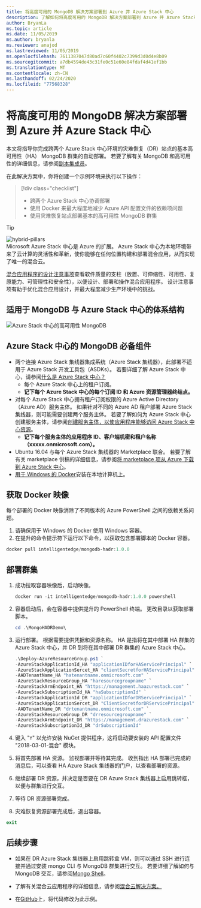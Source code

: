 ```yaml
---
title: 将高度可用的 MongoDB 解决方案部署到 Azure 并 Azure Stack 中心
description: 了解如何将高度可用的 MongoDB 解决方案部署到 Azure 并 Azure Stack 中心
author: BryanLa
ms.topic: article
ms.date: 11/05/2019
ms.author: bryanla
ms.reviewer: anajod
ms.lastreviewed: 11/05/2019
ms.openlocfilehash: 7611387047d80ad7c60f4402c7399d3d0d4e8b09
ms.sourcegitcommit: a7db4594de43c31fe0c51e60e84fdaf4d41ef1bb
ms.translationtype: MT
ms.contentlocale: zh-CN
ms.lasthandoff: 02/24/2020
ms.locfileid: "77568328"
---
```

# <a name="deploy-a-highly-available-mongodb-solution-to-azure-and-azure-stack-hub"></a>将高度可用的 MongoDB 解决方案部署到 Azure 并 Azure Stack 中心

本文将指导你完成跨两个 Azure Stack 中心环境的灾难恢复（DR）站点的基本高可用性（HA） MongoDB 群集的自动部署。 若要了解有关 MongoDB 和高可用性的详细信息，请参阅[副本集成员](https://docs.mongodb.com/manual/core/replica-set-members/)。

在此解决方案中，你将创建一个示例环境来执行以下操作：

> [!div class="checklist"]
> - 跨两个 Azure Stack 中心协调部署
> - 使用 Docker 来最大程度地减少 Azure API 配置文件的依赖项问题
> - 使用灾难恢复站点部署基本的高可用性 MongoDB 群集


> [!Tip]  
> ![hybrid-pillars](./media/solution-deployment-guide-cross-cloud-scaling/hybrid-pillars.png)  
> Microsoft Azure Stack 中心是 Azure 的扩展。 Azure Stack 中心为本地环境带来了云计算的灵活性和革新，使你能够在任何位置构建和部署混合应用，从而实现了唯一的混合云。  
> 
> [混合应用程序的设计注意事项](overview-app-design-considerations.md)查看软件质量的支柱（放置、可伸缩性、可用性、复原能力、可管理性和安全性），以便设计、部署和操作混合应用程序。 设计注意事项有助于优化混合应用设计，并最大程度减少生产环境中的挑战。



## <a name="architecture-for-mongodb-with-azure-stack-hub"></a>适用于 MongoDB 与 Azure Stack 中心的体系结构

![Azure Stack 中心的高可用性 MongoDB](media/solution-deployment-guide-mongodb-ha/image1.png)

## <a name="prerequisites-for-mongodb-with-azure-stack-hub"></a>Azure Stack 中心的 MongoDB 必备组件

  - 两个连接 Azure Stack 集线器集成系统（Azure Stack 集线器），此部署不适用于 Azure Stack 开发工具包（ASDKs）。 若要详细了解 Azure Stack 中心，请参阅[什么是 Azure Stack 中心？](https://azure.microsoft.com/overview/azure-stack/)
      - 每个 Azure Stack 中心上的租户订阅。    
      - **记下每个 Azure Stack 中心的每个订阅 ID 和 Azure 资源管理器终结点。**
  - 对每个 Azure Stack 中心拥有租户订阅权限的 Azure Active Directory （Azure AD）服务主体。 如果针对不同的 Azure AD 租户部署 Azure Stack 集线器，则可能需要创建两个服务主体。 若要了解如何为 Azure Stack 中心创建服务主体，请参阅[创建服务主体，以使应用程序能够访问 Azure Stack 中心资源](https://docs.microsoft.com/azure-stack/user/azure-stack-create-service-principals)。    
      - **记下每个服务主体的应用程序 ID、客户端机密和租户名称（xxxxx.onmicrosoft.com）。**
  - Ubuntu 16.04 与每个 Azure Stack 集线器的 Marketplace 联合。 若要了解有关 marketplace 供稿的详细信息，请参阅[将 marketplace 项从 Azure 下载到 Azure Stack 中心](https://docs.microsoft.com/azure-stack/operator/azure-stack-download-azure-marketplace-item)。
  - [用于 Windows 的 Docker](https://docs.docker.com/docker-for-windows/)安装在本地计算机上。

## <a name="get-the-docker-image"></a>获取 Docker 映像

每个部署的 Docker 映像消除了不同版本的 Azure PowerShell 之间的依赖关系问题。
1.  请确保用于 Windows 的 Docker 使用 Windows 容器。
2.  在提升的命令提示符下运行以下命令，以获取包含部署脚本的 Docker 容器。
```powershell  
docker pull intelligentedge/mongodb-hadr:1.0.0
```

## <a name="deploy-the-clusters"></a>部署群集

1.  成功拉取容器映像后，启动映像。

    ```powershell  
    docker run -it intelligentedge/mongodb-hadr:1.0.0 powershell
    ```

2.  容器启动后，会在容器中提供提升的 PowerShell 终端。 更改目录以获取部署脚本。

    ```powershell  
    cd .\MongoHADRDemo\
    ```

3.  运行部署。 根据需要提供凭据和资源名称。 HA 是指将在其中部署 HA 群集的 Azure Stack 中心，并 DR 到将在其中部署 DR 群集的 Azure Stack 中心。

    ```powershell
    .\Deploy-AzureResourceGroup.ps1 `
    -AzureStackApplicationId_HA "applicationIDforHAServicePrincipal" `
    -AzureStackApplicationSercet_HA "clientSecretforHAServicePrincipal" `
    -AADTenantName_HA "hatenantname.onmicrosoft.com" `
    -AzureStackResourceGroup_HA "haresourcegroupname" `
    -AzureStackArmEndpoint_HA "https://management.haazurestack.com" `
    -AzureStackSubscriptionId_HA "haSubscriptionId" `
    -AzureStackApplicationId_DR "applicationIDforDRServicePrincipal" `
    -AzureStackApplicationSercet_DR "ClientSecretforDRServicePrincipal" `
    -AADTenantName_DR "drtenantname.onmicrosoft.com" `
    -AzureStackResourceGroup_DR "drresourcegroupname" `
    -AzureStackArmEndpoint_DR "https://management.drazurestack.com" `
    -AzureStackSubscriptionId_DR "drSubscriptionId"
    ```

4.  键入 "`Y`" 以允许安装 NuGet 提供程序，这将启动要安装的 API 配置文件 "2018-03-01-混合" 模块。

5.  将首先部署 HA 资源。 监视部署并等待其完成。 收到指出 HA 部署已完成的消息后，可以查看 HA Azure Stack 集线器的门户，以查看部署的资源。 

6.  继续部署 DR 资源，并决定是否要在 DR Azure Stack 集线器上启用跳转框，以便与群集进行交互。

7.  等待 DR 资源部署完成。

8.  灾难恢复资源部署完成后，退出容器。

  ```powershell
  exit
  ```

## <a name="next-steps"></a>后续步骤

  - 如果在 DR Azure Stack 集线器上启用跳转盒 VM，则可以通过 SSH 进行连接并通过安装 mongo CLI 与 MongoDB 群集进行交互。 若要详细了解如何与 MongoDB 交互，请参阅[Mongo Shell](https://docs.mongodb.com/manual/mongo/)。

  - 了解有关混合云应用程序的详细信息，请参阅[混合云解决方案。](https://aka.ms/azsdevtutorials)

  - 在[GitHub](https://github.com/Azure-Samples/azure-intelligent-edge-patterns)上，将代码修改为此示例。
